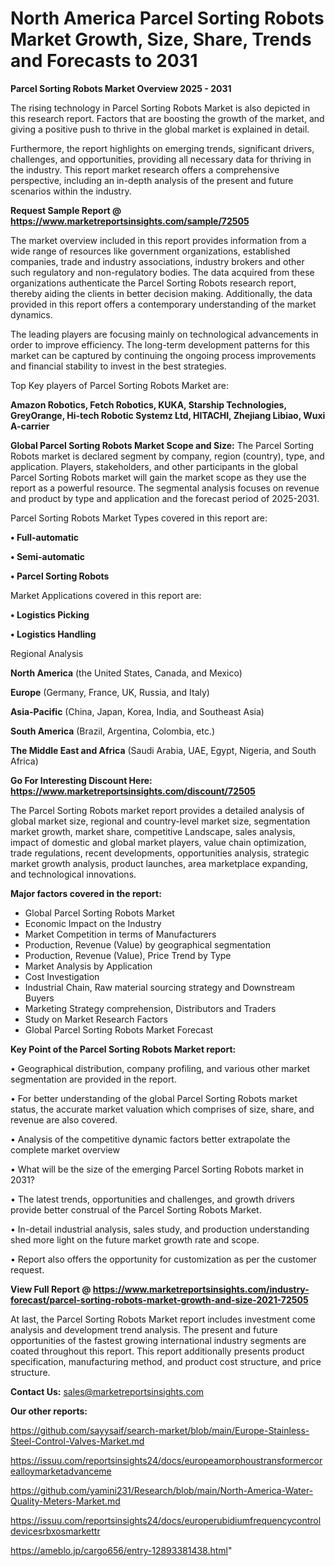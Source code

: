 # North America Parcel Sorting Robots Market Growth, Size, Share, Trends and Forecasts to 2031

<Strong> Parcel Sorting Robots Market Overview 2025 - 2031</strong>

The rising technology in Parcel Sorting Robots Market is also depicted in this research report. Factors that are boosting the growth of the market, and giving a positive push to thrive in the global market is explained in detail.

Furthermore, the report highlights on emerging trends, significant drivers, challenges, and opportunities, providing all necessary data for thriving in the industry. This report market research offers a comprehensive perspective, including an in-depth analysis of the present and future scenarios within the industry.

<strong>Request Sample Report @ <a href=https://www.marketreportsinsights.com/sample/72505>https://www.marketreportsinsights.com/sample/72505</a></strong>

The market overview included in this report provides information from a wide range of resources like government organizations, established companies, trade and industry associations, industry brokers and other such regulatory and non-regulatory bodies. The data acquired from these organizations authenticate the Parcel Sorting Robots research report, thereby aiding the clients in better decision making. Additionally, the data provided in this report offers a contemporary understanding of the market dynamics.

The leading players are focusing mainly on technological advancements in order to improve efficiency. The long-term development patterns for this market can be captured by continuing the ongoing process improvements and financial stability to invest in the best strategies.

Top Key players of Parcel Sorting Robots Market are:

<strong>Amazon Robotics, Fetch Robotics, KUKA, Starship Technologies, GreyOrange, Hi-tech Robotic Systemz Ltd, HITACHI, Zhejiang Libiao, Wuxi A-carrier</strong>

<strong><b>Global Parcel Sorting Robots Market Scope and Size:</b></strong>
The Parcel Sorting Robots market is declared segment by company, region (country), type, and application. Players, stakeholders, and other participants in the global Parcel Sorting Robots market will gain the market scope as they use the report as a powerful resource. The segmental analysis focuses on revenue and product by type and application and the forecast period of 2025-2031.

Parcel Sorting Robots Market Types covered in this report are:

<strong>• Full-automatic

• Semi-automatic

• Parcel Sorting Robots</strong>

Market Applications covered in this report are:

<strong>• Logistics Picking

• Logistics Handling</strong> 

Regional Analysis

<strong>North America</strong> (the United States, Canada, and Mexico)

<strong>Europe</strong> (Germany, France, UK, Russia, and Italy)

<strong>Asia-Pacific</strong> (China, Japan, Korea, India, and Southeast Asia)

<strong>South America</strong> (Brazil, Argentina, Colombia, etc.)

<strong>The Middle East and Africa</strong> (Saudi Arabia, UAE, Egypt, Nigeria, and South Africa)

<strong>Go For Interesting Discount Here: <a href=https://www.marketreportsinsights.com/discount/72505>https://www.marketreportsinsights.com/discount/72505</a></strong>

The Parcel Sorting Robots market report provides a detailed analysis of global market size, regional and country-level market size, segmentation market growth, market share, competitive Landscape, sales analysis, impact of domestic and global market players, value chain optimization, trade regulations, recent developments, opportunities analysis, strategic market growth analysis, product launches, area marketplace expanding, and technological innovations.

<strong><b>Major factors covered in the report:</b></strong>
<ul>
  <li>Global Parcel Sorting Robots Market </li>
  <li>Economic Impact on the Industry</li>
  <li>Market Competition in terms of Manufacturers</li>
  <li>Production, Revenue (Value) by geographical segmentation</li>
  <li>Production, Revenue (Value), Price Trend by Type</li>
  <li>Market Analysis by Application</li>
  <li>Cost Investigation</li>
  <li>Industrial Chain, Raw material sourcing strategy and Downstream Buyers</li>
  <li>Marketing Strategy comprehension, Distributors and Traders</li>
  <li>Study on Market Research Factors</li>
  <li>Global Parcel Sorting Robots Market Forecast</li>
</ul>

<strong><b>Key Point of the Parcel Sorting Robots Market report:</b></strong>

• Geographical distribution, company profiling, and various other market segmentation are provided in the report.

• For better understanding of the global Parcel Sorting Robots market status, the accurate market valuation which comprises of size, share, and revenue are also covered.

• Analysis of the competitive dynamic factors better extrapolate the complete market overview

• What will be the size of the emerging Parcel Sorting Robots market in 2031?

• The latest trends, opportunities and challenges, and growth drivers provide better construal of the Parcel Sorting Robots Market.

• In-detail industrial analysis, sales study, and production understanding shed more light on the future market growth rate and scope.

• Report also offers the opportunity for customization as per the customer request.

<strong><b>View Full Report @ <a href=https://www.marketreportsinsights.com/industry-forecast/parcel-sorting-robots-market-growth-and-size-2021-72505>https://www.marketreportsinsights.com/industry-forecast/parcel-sorting-robots-market-growth-and-size-2021-72505</a></b></strong>


At last, the Parcel Sorting Robots Market report includes investment come analysis and development trend analysis. The present and future opportunities of the fastest growing international industry segments are coated throughout this report. This report additionally presents product specification, manufacturing method, and product cost structure, and price structure.

<strong>Contact Us:</strong>
sales@marketreportsinsights.com

<strong>Our other reports:</strong>

<a href=https://github.com/sayysaif/search-market/blob/main/Europe-Stainless-Steel-Control-Valves-Market.md>https://github.com/sayysaif/search-market/blob/main/Europe-Stainless-Steel-Control-Valves-Market.md</a>

<a href=https://issuu.com/reportsinsights24/docs/europeamorphoustransformercorealloymarketadvanceme>https://issuu.com/reportsinsights24/docs/europeamorphoustransformercorealloymarketadvanceme</a>

<a href=https://github.com/yamini231/Research/blob/main/North-America-Water-Quality-Meters-Market.md>https://github.com/yamini231/Research/blob/main/North-America-Water-Quality-Meters-Market.md</a>

<a href=https://issuu.com/reportsinsights24/docs/europerubidiumfrequencycontroldevicesrbxosmarkettr>https://issuu.com/reportsinsights24/docs/europerubidiumfrequencycontroldevicesrbxosmarkettr</a>

<a href=https://ameblo.jp/cargo656/entry-12893381438.html>https://ameblo.jp/cargo656/entry-12893381438.html</a>"

